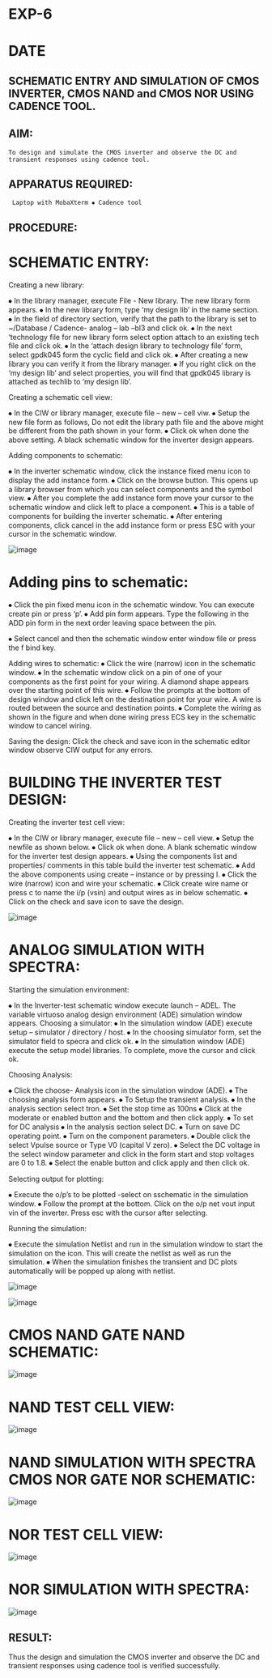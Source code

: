 # EXP-6
# DATE

## SCHEMATIC ENTRY AND SIMULATION OF CMOS INVERTER, CMOS NAND and CMOS NOR USING CADENCE TOOL.

## AIM:

    To design and simulate the CMOS inverter and observe the DC and transient responses using cadence tool.

## APPARATUS REQUIRED:

     Laptop with MobaXterm ⦁ Cadence tool

## PROCEDURE:

# SCHEMATIC ENTRY:

Creating a new library:

⦁ In the library manager, execute File - New library. The new library form appears. ⦁ In the new library form, type ‘my design lib’ in the name section. ⦁ In the field of directory section, verify that the path to the library is set to ~/Database / Cadence- analog – lab –bl3 and click ok. ⦁ In the next ‘technology file for new library form select option attach to an existing tech file and click ok. ⦁ In the ‘attach design library to technology file’ form, select gpdk045 form the cyclic field and click ok. ⦁ After creating a new library you can verify it from the library manager. ⦁ If you right click on the ‘my design lib’ and select properties, you will find that gpdk045 library is attached as techlib to ‘my design lib’.

Creating a schematic cell view:

⦁ In the CIW or library manager, execute file – new – cell viw. ⦁ Setup the new file form as follows, Do not edit the library path file and the above might be different from the path shown in your form. ⦁ Click ok when done the above setting. A black schematic window for the inverter design appears.

Adding components to schematic:

⦁ In the inverter schematic window, click the instance fixed menu icon to display the add instance form. ⦁ Click on the browse button. This opens up a library browser from which you can select components and the symbol view. ⦁ After you complete the add instance form move your cursor to the schematic window and click left to place a component. ⦁ This is a table of components for building the inverter schematic. ⦁ After entering components, click cancel in the add instance form or press ESC with your cursor in the schematic window.

![image](https://github.com/SUBASHINIS28/VLSI-LAB-EXP-6/assets/153823077/9c870e93-74cd-47eb-b9f1-6778528d8dfa)


# Adding pins to schematic:

⦁ Click the pin fixed menu icon in the schematic window. You can execute create pin or press ‘p’. ⦁ Add pin form appears. Type the following in the ADD pin form in the next order leaving space between the pin.

⦁ Select cancel and then the schematic window enter window file or press the f bind key.

Adding wires to schematic: ⦁ Click the wire (narrow) icon in the schematic window. ⦁ In the schematic window click on a pin of one of your components as the first point for your wiring. A diamond shape appears over the starting point of this wire. ⦁ Follow the prompts at the bottom of design window and click left on the destination point for your wire. A wire is routed between the source and destination points. ⦁ Complete the wiring as shown in the figure and when done wiring press ECS key in the schematic window to cancel wiring.

Saving the design: Click the check and save icon in the schematic editor window observe CIW output for any errors.

# BUILDING THE INVERTER TEST DESIGN:

Creating the inverter test cell view:

⦁ In the CIW or library manager, execute file – new – cell view. ⦁ Setup the newfile as shown below. ⦁ Click ok when done. A blank schematic window for the inverter test design appears. ⦁ Using the components list and properties/ comments in this table build the inverter test schematic. ⦁ Add the above components using create – instance or by pressing I. ⦁ Click the wire (narrow) icon and wire your schematic. ⦁ Click create wire name or press c to name the i/p (vsin) and output wires as in below schematic. ⦁ Click on the check and save icon to save the design.

![image](https://github.com/SUBASHINIS28/VLSI-LAB-EXP-6/assets/153823077/d2660630-b1e3-49ae-ae12-1179208bb3c2)


# ANALOG SIMULATION WITH SPECTRA:

Starting the simulation environment:

⦁ In the Inverter-test schematic window execute launch – ADEL. The variable virtuoso analog design environment (ADE) simulation window appears. Choosing a simulator: ⦁ In the simulation window (ADE) execute setup – simulator / directory / host. ⦁ In the choosing simulator form, set the simulator field to specra and click ok. ⦁ In the simulation window (ADE) execute the setup model libraries. To complete, move the cursor and click ok.

Choosing Analysis:

⦁ Click the choose- Analysis icon in the simulation window (ADE). ⦁ The choosing analysis form appears. ⦁ To Setup the transient analysis. ⦁ In the analysis section select tron. ⦁ Set the stop time as 100ns ⦁ Click at the moderate or enabled button and the bottom and then click apply. ⦁ To set for DC analysis ⦁ In the analysis section select DC. ⦁ Turn on save DC operating point. ⦁ Turn on the component parameters. ⦁ Double click the select Vpulse source or Type V0 (capital V zero). ⦁ Select the DC voltage in the select window parameter and click in the form start and stop voltages are 0 to 1.8. ⦁ Select the enable button and click apply and then click ok.

Selecting output for plotting:

⦁ Execute the o/p’s to be plotted -select on sschematic in the simulation window. ⦁ Follow the prompt at the bottom. Click on the o/p net vout input vin of the inverter. Press esc with the cursor after selecting.

Running the simulation:

⦁ Execute the simulation Netlist and run in the simulation window to start the simulation on the icon. This will create the netlist as well as run the simulation. ⦁ When the simulation finishes the transient and DC plots automatically will be popped up along with netlist.

![image](https://github.com/SUBASHINIS28/VLSI-LAB-EXP-6/assets/153823077/a89cca98-d0ec-4f9f-b156-4c859bb3e163)


![image](https://github.com/SUBASHINIS28/VLSI-LAB-EXP-6/assets/153823077/7f9f8909-2454-49d1-9072-77aac0bafb96)


# CMOS NAND GATE NAND SCHEMATIC:

![image](https://github.com/SUBASHINIS28/VLSI-LAB-EXP-6/assets/153823077/487a6672-9305-4997-8b9c-16f73d9cafe5)


# NAND TEST CELL VIEW:

![image](https://github.com/SUBASHINIS28/VLSI-LAB-EXP-6/assets/153823077/08b4268f-c2e2-41a1-b87d-38fb3b954bdd)


# NAND SIMULATION WITH SPECTRA CMOS NOR GATE NOR SCHEMATIC:

![image](https://github.com/SUBASHINIS28/VLSI-LAB-EXP-6/assets/153823077/ece2ad94-d67d-4967-8118-437cd7a64083)


# NOR TEST CELL VIEW:

![image](https://github.com/SUBASHINIS28/VLSI-LAB-EXP-6/assets/153823077/d0cb99be-a36b-415f-8413-f14dfe2bd055)


# NOR SIMULATION WITH SPECTRA:

![image](https://github.com/SUBASHINIS28/VLSI-LAB-EXP-6/assets/153823077/990eb330-7d8b-417b-8d7a-4232994ae8cf)

## RESULT:

Thus the design and simulation the CMOS inverter and observe the DC and transient responses using cadence tool is verified successfully.

